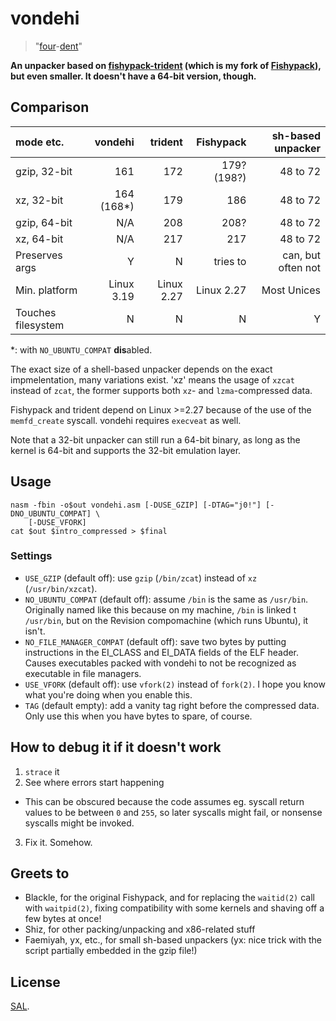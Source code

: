 # vondehi

> "[four](https://vlasisku.alexburka.com/vo)-[dent](https://vlasisku.alexburka.com/denci)"

**An unpacker based on
[fishypack-trident](https://gitlab.com/PoroCYon/fishypack-trident/)
(which is my fork of
[Fishypack](https://bitbucket.org/blackle_mori/cenotaph4soda)),
but even smaller. It doesn't have a 64-bit version, though.**

## Comparison

| mode etc.    | vondehi | trident | Fishypack | sh-based unpacker |
|:------------ | -------:| -------:| ---------:| -----------------:|
| gzip, 32-bit |     161 |     172 | 179? (198?) |        48 to 72 |
| xz, 32-bit   | 164 (168*) |  179 |       186 |          48 to 72 |
| gzip, 64-bit |     N/A |     208 |      208? |          48 to 72 |
| xz, 64-bit   |     N/A |     217 |       217 |          48 to 72 |
| Preserves args |     Y |       N |  tries to | can, but often not |
| Min. platform | Linux 3.19 | Linux 2.27 | Linux 2.27 | Most Unices |
| Touches filesystem | N |       N |         N |                 Y |

\*: with `NO_UBUNTU_COMPAT` **dis**abled.

The exact size of a shell-based unpacker depends on the exact impmelentation,
many variations exist. 'xz' means the usage of `xzcat` instead of `zcat`,
the former supports both `xz`- and `lzma`-compressed data.

Fishypack and trident depend on Linux >=2.27 because of the use of the
`memfd_create` syscall. vondehi requires `execveat` as well.

Note that a 32-bit unpacker can still run a 64-bit binary, as long as the
kernel is 64-bit and supports the 32-bit emulation layer.

## Usage

```
nasm -fbin -o$out vondehi.asm [-DUSE_GZIP] [-DTAG="j0!"] [-DNO_UBUNTU_COMPAT] \
    [-DUSE_VFORK]
cat $out $intro_compressed > $final
```

### Settings

* `USE_GZIP` (default off): use `gzip` (`/bin/zcat`) instead of `xz`
  (`/usr/bin/xzcat`).
* `NO_UBUNTU_COMPAT` (default off): assume `/bin` is the same as `/usr/bin`.
  Originally named like this because on my machine, `/bin` is linked t
  `/usr/bin`, but on the Revision compomachine (which runs Ubuntu), it isn't.
* `NO_FILE_MANAGER_COMPAT` (default off): save two bytes by putting instructions in the EI_CLASS and EI_DATA fields of the ELF header. Causes executables packed with vondehi to not be recognized as executable in file managers.
* `USE_VFORK` (default off): use `vfork(2)` instead of `fork(2)`. I hope you
  know what you're doing when you enable this.
* `TAG` (default empty): add a vanity tag right before the compressed data.
  Only use this when you have bytes to spare, of course.

## How to debug it if it doesn't work

1. `strace` it
2. See where errors start happening
  * This can be obscured because the code assumes eg. syscall return values to
    be between `0` and `255`, so later syscalls might fail, or nonsense
    syscalls might be invoked.
3. Fix it. Somehow.

## Greets to

* Blackle, for the original Fishypack, and for replacing the `waitid(2)` call
  with `waitpid(2)`, fixing compatibility with some kernels and shaving off a
  few bytes at once!
* Shiz, for other packing/unpacking and x86-related stuff
* Faemiyah, yx, etc., for small sh-based unpackers (yx: nice trick with
  the script partially embedded in the gzip file!)

## License

[SAL](LICENSE).

